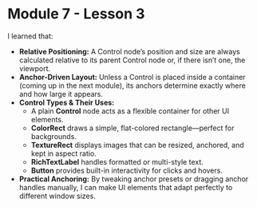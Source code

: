 # Module 7 - Lesson 3

I learned that:

- **Relative Positioning:** A Control node’s position and size are always calculated relative to its parent Control node or, if there isn’t one, the viewport.
- **Anchor-Driven Layout:** Unless a Control is placed inside a container (coming up in the next module), its anchors determine exactly where and how large it appears.
- **Control Types & Their Uses:**  
  - A plain **Control** node acts as a flexible container for other UI elements.  
  - **ColorRect** draws a simple, flat-colored rectangle—perfect for backgrounds.  
  - **TextureRect** displays images that can be resized, anchored, and kept in aspect ratio.  
  - **RichTextLabel** handles formatted or multi-style text.  
  - **Button** provides built-in interactivity for clicks and hovers.  
- **Practical Anchoring:** By tweaking anchor presets or dragging anchor handles manually, I can make UI elements that adapt perfectly to different window sizes.  


